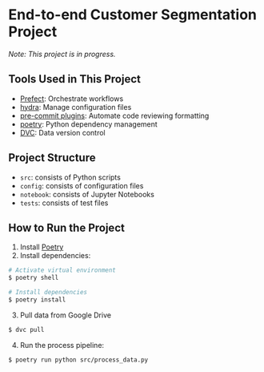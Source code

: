 # End-to-end Customer Segmentation Project

_Note: This project is in progress._

## Tools Used in This Project
* [Prefect](https://www.prefect.io/): Orchestrate workflows
* [hydra](https://hydra.cc/): Manage configuration files
* [pre-commit plugins](https://towardsdatascience.com/4-pre-commit-plugins-to-automate-code-reviewing-and-formatting-in-python-c80c6d2e9f5?sk=2388804fb174d667ee5b680be22b8b1f): Automate code reviewing formatting 
* [poetry](https://python-poetry.org/): Python dependency management
* [DVC](https://dvc.org/): Data version control

## Project Structure
* `src`: consists of Python scripts
* `config`: consists of configuration files
* `notebook`: consists of Jupyter Notebooks
* `tests`: consists of test files

## How to Run the Project
1. Install [Poetry](https://python-poetry.org/docs/#installation)
2. Install dependencies:
```bash
# Activate virtual environment
$ poetry shell

# Install dependencies
$ poetry install 
```
3. Pull data from Google Drive
```bash
$ dvc pull
```
4. Run the process pipeline:
```bash
$ poetry run python src/process_data.py
```

